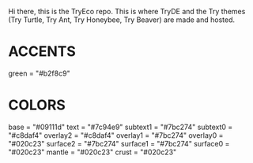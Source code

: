 Hi there, this is the TryEco repo.
This is where TryDE and the Try themes (Try Turtle, Try Ant, Try Honeybee, Try Beaver) are made and hosted.

# ACCENTS
green = "#b2f8c9"

# COLORS
base = "#09111d"
text = "#7c94e9"
subtext1 = "#7bc274"
subtext0 = "#c8daf4"
overlay2 = "#c8daf4"
overlay1 = "#7bc274"
overlay0 = "#020c23"
surface2 = "#7bc274"
surface1 = "#7bc274"
surface0 = "#020c23"
mantle = "#020c23"
crust = "#020c23"
